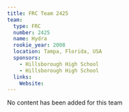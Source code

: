 ```yaml
---
title: FRC Team 2425
team:
  type: FRC
  number: 2425
  name: Hydra 
  rookie_year: 2008
  location: Tampa, Florida, USA
  sponsors:
    - Hillsborough High School
    - Hillsborough High School
  links:
    Website: 
---
```

No content has been added for this team